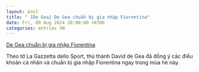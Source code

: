 ```yaml
---
layout: post
title: " [De Gea] De Gea chuẩn bị gia nhập Fiorentina"
date: Fri, 09 Aug 2024 20:00:00 +0700
categories: entries VN
---
```

[De Gea chuẩn bị gia nhập Fiorentina](https://www.baobariavungtau.com.vn/the-thao/202408/de-gea-chuan-bi-gia-nhap-fiorentina-1017906/)

Theo tờ La Gazzetta dello Sport, thủ thành David de Gea đã đồng ý các điều khoản cá nhân và chuẩn bị gia nhập Fiorentina ngay trong mùa hè này.

